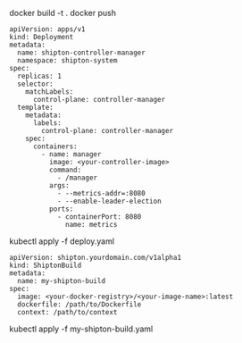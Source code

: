 docker build -t <your-controller-image> .
docker push <your-controller-image>


```
apiVersion: apps/v1
kind: Deployment
metadata:
  name: shipton-controller-manager
  namespace: shipton-system
spec:
  replicas: 1
  selector:
    matchLabels:
      control-plane: controller-manager
  template:
    metadata:
      labels:
        control-plane: controller-manager
    spec:
      containers:
        - name: manager
          image: <your-controller-image>
          command:
            - /manager
          args:
            - --metrics-addr=:8080
            - --enable-leader-election
          ports:
            - containerPort: 8080
              name: metrics
```
kubectl apply -f deploy.yaml


```
apiVersion: shipton.yourdomain.com/v1alpha1
kind: ShiptonBuild
metadata:
  name: my-shipton-build
spec:
  image: <your-docker-registry>/<your-image-name>:latest
  dockerfile: /path/to/Dockerfile
  context: /path/to/context
```

kubectl apply -f my-shipton-build.yaml
